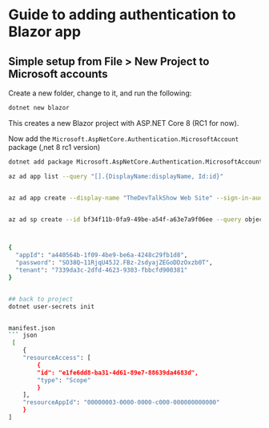 # Guide to adding authentication to Blazor app

## Simple setup from File > New Project to Microsoft accounts

Create a new folder, change to it, and run the following:

``` bash
dotnet new blazor
```

This creates a new Blazor project with ASP.NET Core 8 (RC1 for now).

Now add the `Microsoft.AspNetCore.Authentication.MicrosoftAccount` package (,net 8 rc1 version)
``` bash
dotnet add package Microsoft.AspNetCore.Authentication.MicrosoftAccount --version 8.0.0-rc.1.23421.29
```

``` bash
az ad app list --query "[].{DisplayName:displayName, Id:id}"


az ad app create --display-name "TheDevTalkShow Web Site" --sign-in-audience "AzureADandPersonalMicrosoftAccount" --web-redirect-uris "https://localhost:7273/signin-microsoft" --required-resource-accesses "manifest.json"


az ad sp create --id bf34f11b-0fa9-49be-a54f-a63e7a9f06ee --query objectId --output tsv



{
  "appId": "a440564b-1f09-4be9-be6a-4248c29fb1d8",
  "password": "SO38Q~11RjqU45J2.FBz-2sdyajZEGoDDzOxzb0T",
  "tenant": "7339da3c-2dfd-4623-9303-fbbcfd900381"
}


## back to project
dotnet user-secrets init


manifest.json
``` json
 [
    {
    "resourceAccess": [
        {
        "id": "e1fe6dd8-ba31-4d61-89e7-88639da4683d",
        "type": "Scope"
        }
    ],
    "resourceAppId": "00000003-0000-0000-c000-000000000000"
    }
]
``````